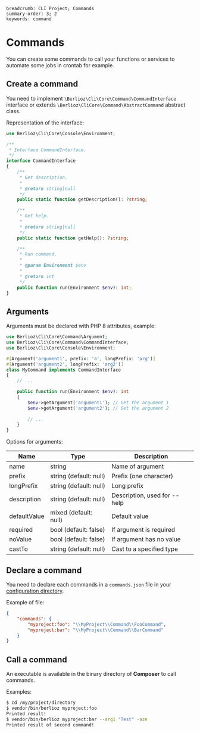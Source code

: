 ```index
breadcrumb: CLI Project; Commands
summary-order: 3; 2
keywords: command
```

# Commands

You can create some commands to call your functions or services to automate some jobs in crontab for example.

## Create a command

You need to implement `\Berlioz\Cli\Core\Command\CommandInterface` interface or extends `\Berlioz\CliCore\Command\AbstractCommand` abstract class.

Representation of the interface:

```php
use Berlioz\Cli\Core\Console\Environment;

/**
 * Interface CommandInterface.
 */
interface CommandInterface
{
    /**
     * Get description.
     *
     * @return string|null
     */
    public static function getDescription(): ?string;

    /**
     * Get help.
     *
     * @return string|null
     */
    public static function getHelp(): ?string;

    /**
     * Run command.
     *
     * @param Environment $env
     *
     * @return int
     */
    public function run(Environment $env): int;
}
```

## Arguments

Arguments must be declared with PHP 8 attributes, example:

```php
use Berlioz\Cli\Core\Command\Argument;
use Berlioz\Cli\Core\Command\CommandInterface;
use Berlioz\Cli\Core\Console\Environment;

#[Argument('argument1', prefix: 'a', longPrefix: 'arg')]
#[Argument('argument2', longPrefix: 'arg2')]
class MyCommand implements CommandInterface
{
    // ...

    public function run(Environment $env): int
    {
        $env->getArgument('argument1'); // Get the argument 1
        $env->getArgument('argument2'); // Get the argument 2
        
        // ...
    }
}
```

Options for arguments:

Name | Type |Description
-----|------|------------
name | string | Name of argument
prefix | string (default: null) | Prefix (one character)
longPrefix | string (default: null) | Long prefix
description | string (default: null) | Description, used for --help
defaultValue | mixed (default: null) | Default value
required | bool (default: false) | If argument is required
noValue | bool (default: false) | If argument has no value
castTo | string (default: null) | Cast to a specified type

## Declare a command

You need to declare each commands in a `commands.json` file in your [configuration directory](../getting-started/config.md).

Example of file:

```json
{
    "commands": {
        "myproject:foo": "\\MyProject\\Command\\FooCommand",
        "myproject:bar": "\\MyProject\\Command\\BarCommand"
    }
}
```

## Call a command

An executable is available in the binary directory of **Composer** to call commands.

Examples:

```bash
$ cd /my/project/directory
$ vendor/bin/berlioz myproject:foo
Printed result!
$ vendor/bin/berlioz myproject:bar --arg1 "Test" -aze
Printed result of second command!
```